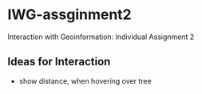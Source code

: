 # IWG-assginment2
Interaction with Geoinformation: Individual Assignment 2

## Ideas for Interaction
- show distance, when hovering over tree
